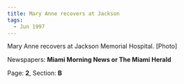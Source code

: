 ```yaml
---  
title: Mary Anne recovers at Jackson  
tags:  
  - Jun 1997  
---  
```

  
Mary Anne recovers at Jackson Memorial Hospital. [Photo]  
  
Newspapers: **Miami Morning News or The Miami Herald**  
  
Page: **2**, Section: **B** 

